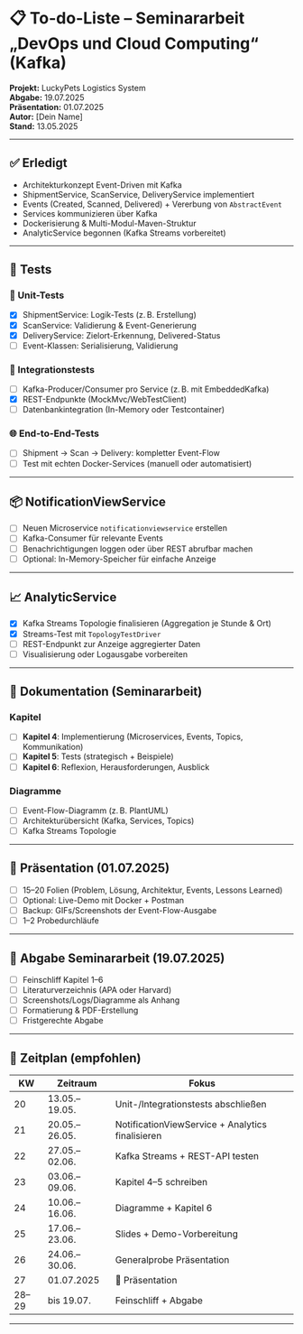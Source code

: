 # 📋 To-do-Liste – Seminararbeit „DevOps und Cloud Computing“ (Kafka)

**Projekt:** LuckyPets Logistics System  
**Abgabe:** 19.07.2025  
**Präsentation:** 01.07.2025  
**Autor:** [Dein Name]  
**Stand:** 13.05.2025

---

## ✅ Erledigt

- Architekturkonzept Event-Driven mit Kafka
- ShipmentService, ScanService, DeliveryService implementiert
- Events (Created, Scanned, Delivered) + Vererbung von `AbstractEvent`
- Services kommunizieren über Kafka
- Dockerisierung & Multi-Modul-Maven-Struktur
- AnalyticService begonnen (Kafka Streams vorbereitet)

---

## 🧪 Tests

### 🧱 Unit-Tests
- [X] ShipmentService: Logik-Tests (z. B. Erstellung)
- [X] ScanService: Validierung & Event-Generierung
- [X] DeliveryService: Zielort-Erkennung, Delivered-Status
- [ ] Event-Klassen: Serialisierung, Validierung

### 🔄 Integrationstests
- [ ] Kafka-Producer/Consumer pro Service (z. B. mit EmbeddedKafka)
- [X] REST-Endpunkte (MockMvc/WebTestClient)
- [ ] Datenbankintegration (In-Memory oder Testcontainer)

### 🌐 End-to-End-Tests
- [ ] Shipment → Scan → Delivery: kompletter Event-Flow
- [ ] Test mit echten Docker-Services (manuell oder automatisiert)

---

## 📦 NotificationViewService

- [ ] Neuen Microservice `notificationviewservice` erstellen
- [ ] Kafka-Consumer für relevante Events
- [ ] Benachrichtigungen loggen oder über REST abrufbar machen
- [ ] Optional: In-Memory-Speicher für einfache Anzeige

---

## 📈 AnalyticService

- [X] Kafka Streams Topologie finalisieren (Aggregation je Stunde & Ort)
- [X] Streams-Test mit `TopologyTestDriver`
- [ ] REST-Endpunkt zur Anzeige aggregierter Daten
- [ ] Visualisierung oder Logausgabe vorbereiten

---

## 📘 Dokumentation (Seminararbeit)

### Kapitel
- [ ] **Kapitel 4**: Implementierung (Microservices, Events, Topics, Kommunikation)
- [ ] **Kapitel 5**: Tests (strategisch + Beispiele)
- [ ] **Kapitel 6**: Reflexion, Herausforderungen, Ausblick

### Diagramme
- [ ] Event-Flow-Diagramm (z. B. PlantUML)
- [ ] Architekturübersicht (Kafka, Services, Topics)
- [ ] Kafka Streams Topologie

---

## 🎤 Präsentation (01.07.2025)

- [ ] 15–20 Folien (Problem, Lösung, Architektur, Events, Lessons Learned)
- [ ] Optional: Live-Demo mit Docker + Postman
- [ ] Backup: GIFs/Screenshots der Event-Flow-Ausgabe
- [ ] 1–2 Probedurchläufe

---

## 🧾 Abgabe Seminararbeit (19.07.2025)

- [ ] Feinschliff Kapitel 1–6
- [ ] Literaturverzeichnis (APA oder Harvard)
- [ ] Screenshots/Logs/Diagramme als Anhang
- [ ] Formatierung & PDF-Erstellung
- [ ] Fristgerechte Abgabe

---

## 📅 Zeitplan (empfohlen)

| KW  | Zeitraum        | Fokus                                    |
|-----|------------------|------------------------------------------|
| 20  | 13.05.–19.05.    | Unit-/Integrationstests abschließen      |
| 21  | 20.05.–26.05.    | NotificationViewService + Analytics finalisieren |
| 22  | 27.05.–02.06.    | Kafka Streams + REST-API testen          |
| 23  | 03.06.–09.06.    | Kapitel 4–5 schreiben                    |
| 24  | 10.06.–16.06.    | Diagramme + Kapitel 6                    |
| 25  | 17.06.–23.06.    | Slides + Demo-Vorbereitung               |
| 26  | 24.06.–30.06.    | Generalprobe Präsentation                |
| 27  | 01.07.2025       | 🎤 Präsentation                          |
| 28–29 | bis 19.07.     | Feinschliff + Abgabe                     |

---
